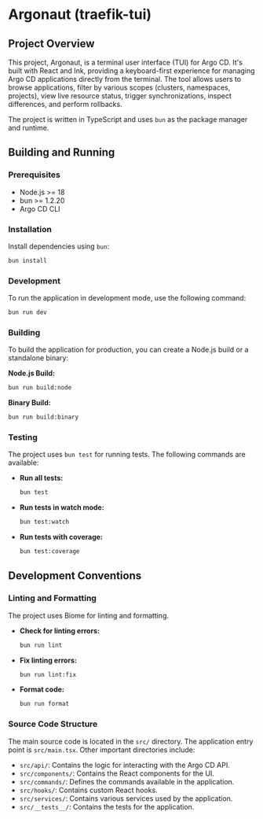 # Argonaut (traefik-tui)

## Project Overview

This project, Argonaut, is a terminal user interface (TUI) for Argo CD. It's built with React and Ink, providing a keyboard-first experience for managing Argo CD applications directly from the terminal. The tool allows users to browse applications, filter by various scopes (clusters, namespaces, projects), view live resource status, trigger synchronizations, inspect differences, and perform rollbacks.

The project is written in TypeScript and uses `bun` as the package manager and runtime.

## Building and Running

### Prerequisites

- Node.js >= 18
- bun >= 1.2.20
- Argo CD CLI

### Installation

Install dependencies using `bun`:

```bash
bun install
```

### Development

To run the application in development mode, use the following command:

```bash
bun run dev
```

### Building

To build the application for production, you can create a Node.js build or a standalone binary:

**Node.js Build:**

```bash
bun run build:node
```

**Binary Build:**

```bash
bun run build:binary
```

### Testing

The project uses `bun test` for running tests. The following commands are available:

- **Run all tests:**
  ```bash
  bun test
  ```
- **Run tests in watch mode:**
  ```bash
  bun test:watch
  ```
- **Run tests with coverage:**
  ```bash
  bun test:coverage
  ```

## Development Conventions

### Linting and Formatting

The project uses Biome for linting and formatting.

- **Check for linting errors:**
  ```bash
  bun run lint
  ```
- **Fix linting errors:**
  ```bash
  bun run lint:fix
  ```
- **Format code:**
  ```bash
  bun run format
  ```

### Source Code Structure

The main source code is located in the `src/` directory. The application entry point is `src/main.tsx`. Other important directories include:

- `src/api/`: Contains the logic for interacting with the Argo CD API.
- `src/components/`: Contains the React components for the UI.
- `src/commands/`: Defines the commands available in the application.
- `src/hooks/`: Contains custom React hooks.
- `src/services/`: Contains various services used by the application.
- `src/__tests__/`: Contains the tests for the application.
